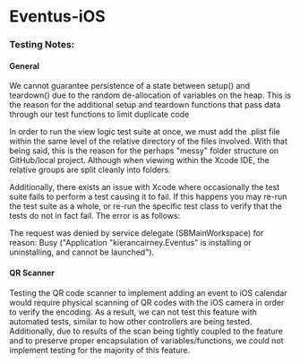 # Eventus-iOS

### Testing Notes:

#### General

We cannot guarantee persistence of a state between setup() and teardown() due to the random de-allocation of variables on the heap. This is the reason for the additional setup and teardown functions that pass data through our test functions to limit duplicate code

In order to run the view logic test suite at once, we must add the .plist file within the same level of the relative directory of the files involved. With that being said, this is the reason for the perhaps "messy" folder structure on GitHub/local project. Although when viewing within the Xcode IDE, the relative groups are split cleanly into folders. 

Additionally, there exists an issue with Xcode where occasionally the test suite fails to perform a test causing it to fail. If this happens you may re-run the test suite as a whole, or re-run the specific test class to verify that the tests do not in fact fail. The error is as follows:

The request was denied by service delegate (SBMainWorkspace) for reason: Busy ("Application "kierancairney.Eventus" is installing or uninstalling, and cannot be launched").

#### QR Scanner

Testing the QR code scanner to implement adding an event to iOS calendar would require physical scanning of QR codes with the iOS camera in order to verify the encoding. As a result, we can not test this feature with automated tests, similar to how other controllers are being tested. Additionally, due to results of the scan being tightly coupled to the feature and to preserve proper encapsulation of variables/functions, we could not implement testing for the majority of this feature.
